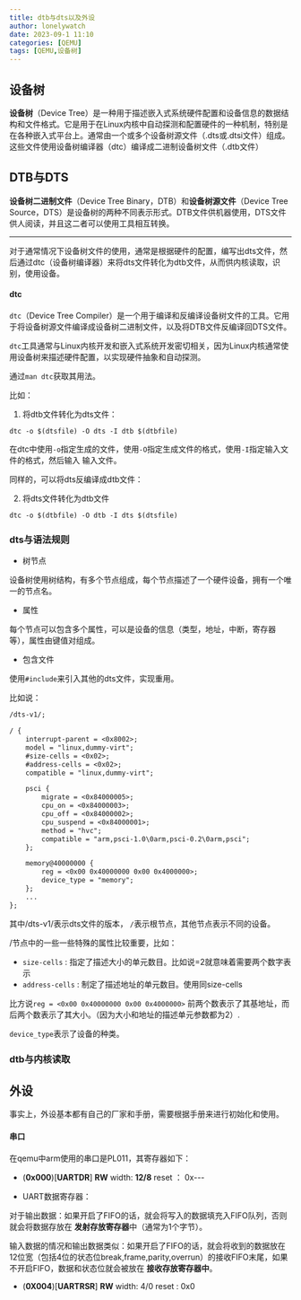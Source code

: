```yaml
---
title: dtb与dts以及外设
author: lonelywatch
date: 2023-09-1 11:10
categories: [QEMU]
tags: [QEMU,设备树]
---
```


## 设备树

**设备树**（Device Tree）是一种用于描述嵌入式系统硬件配置和设备信息的数据结构和文件格式。它是用于在Linux内核中自动探测和配置硬件的一种机制，特别是在各种嵌入式平台上。通常由一个或多个设备树源文件（.dts或.dtsi文件）组成。这些文件使用设备树编译器（dtc）编译成二进制设备树文件（.dtb文件）

## DTB与DTS

**设备树二进制文件**（Device Tree Binary，DTB）和**设备树源文件**（Device Tree Source，DTS）是设备树的两种不同表示形式。DTB文件供机器使用，DTS文件供人阅读，并且这二者可以使用工具相互转换。

---

对于通常情况下设备树文件的使用，通常是根据硬件的配置，编写出dts文件，然后通过dtc（设备树编译器）来将dts文件转化为dtb文件，从而供内核读取，识别，使用设备。

#### dtc

`dtc`（Device Tree Compiler）是一个用于编译和反编译设备树文件的工具。它用于将设备树源文件编译成设备树二进制文件，以及将DTB文件反编译回DTS文件。

`dtc`工具通常与Linux内核开发和嵌入式系统开发密切相关，因为Linux内核通常使用设备树来描述硬件配置，以实现硬件抽象和自动探测。

通过`man dtc`获取其用法。

比如：

1. 将dtb文件转化为dts文件：

```shell
dtc -o $(dtsfile) -O dts -I dtb $(dtbfile)
```

在dtc中使用`-o`指定生成的文件，使用`-O`指定生成文件的格式，使用`-I`指定输入文件的格式，然后输入 输入文件。

同样的，可以将dts反编译成dtb文件：

2. 将dts文件转化为dtb文件

```shell
dtc -o $(dtbfile) -O dtb -I dts $(dtsfile)
```

### dts与语法规则

- 树节点

设备树使用树结构，有多个节点组成，每个节点描述了一个硬件设备，拥有一个唯一的节点名。

- 属性

每个节点可以包含多个属性，可以是设备的信息（类型，地址，中断，寄存器等），属性由键值对组成。

- 包含文件

使用`#include`来引入其他的dts文件，实现重用。

比如说：

```dtd
/dts-v1/;

/ {
	interrupt-parent = <0x8002>;
	model = "linux,dummy-virt";
	#size-cells = <0x02>;
	#address-cells = <0x02>;
	compatible = "linux,dummy-virt";

	psci {
		migrate = <0x84000005>;
		cpu_on = <0x84000003>;
		cpu_off = <0x84000002>;
		cpu_suspend = <0x84000001>;
		method = "hvc";
		compatible = "arm,psci-1.0\0arm,psci-0.2\0arm,psci";
	};

	memory@40000000 {
		reg = <0x00 0x40000000 0x00 0x4000000>;
		device_type = "memory";
	};
	...
};

```

其中/dts-v1/表示dts文件的版本， `/`表示根节点，其他节点表示不同的设备。

/节点中的一些一些特殊的属性比较重要，比如：

- `size-cells` : 指定了描述大小的单元数目。比如说=2就意味着需要两个数字表示
- `address-cells` : 制定了描述地址的单元数目。使用同size-cells

比方说`reg = <0x00 0x40000000 0x00 0x4000000>` 前两个数表示了其基地址，而后两个数表示了其大小。（因为大小和地址的描述单元参数都为2）.

`device_type`表示了设备的种类。

### dtb与内核读取

## 外设

事实上，外设基本都有自己的厂家和手册，需要根据手册来进行初始化和使用。

#### 串口

在qemu中arm使用的串口是PL011，其寄存器如下：

- (**0x000**)[**UARTDR**]    **RW**    width: **12/8**    reset ： 0x---

- UART数据寄存器：

对于输出数据：如果开启了FIFO的话，就会将写入的数据填充入FIFO队列，否则就会将数据存放在 **发射存放寄存器**中（通常为1个字节）。

输入数据的情况和输出数据类似：如果开启了FIFO的话，就会将收到的数据放在12位宽（包括4位的状态位break,frame,parity,overrun）的接收FIFO末尾，如果不开启FIFO，数据和状态位就会被放在 **接收存放寄存器中**。

- (**0X004**)[**UARTRSR**] **RW** width: 4/0   reset : 0x0 





















